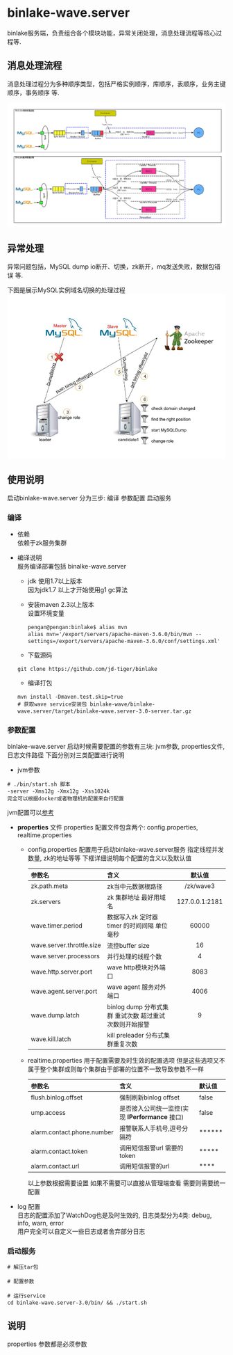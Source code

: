 # binlake-wave.server 

binlake服务端，负责组合各个模块功能，异常关闭处理，消息处理流程等核心过程等.

## 消息处理流程  

消息处理过程分为多种顺序类型，包括严格实例顺序，库顺序，表顺序，业务主键顺序，事务顺序 等.

![image](./doc/binlake-process.png)


## 异常处理  
异常问题包括，MySQL dump io断开、切换，zk断开，mq发送失败，数据包错误 等. 

下图是展示MySQL实例域名切换的处理过程  
![image](./doc/MySQL-Reconnect.jpg)

## 使用说明  

启动binlake-wave.server 分为三步: 编译 参数配置 启动服务 

### 编译    

* 依赖  
    依赖于zk服务集群

* 编译说明  
    服务编译部署包括 binalke-wave.server
    
    * jdk 使用1.7以上版本  
        因为jdk1.7 以上才开始使用g1 gc算法 
    
    * 安装maven 2.3以上版本  
        设置环境变量 
        ```text
        pengan@pengan:binlake$ alias mvn
        alias mvn='/export/servers/apache-maven-3.6.0/bin/mvn --settings=/export/servers/apache-maven-3.6.0/conf/settings.xml'
        ```
    
    * 下载源码  
    ```text
    git clone https://github.com/jd-tiger/binlake
    ```
    
    * 编译打包    
    ```text
    mvn install -Dmaven.test.skip=true
    # 获取wave service安装包 binlake-wave/binlake-wave.server/target/binlake-wave.server-3.0-server.tar.gz 
    ```
    
### 参数配置   
binlake-wave.server 启动时候需要配置的参数有三块: jvm参数, properties文件, 日志文件路径 
下面分别对三类配置进行说明  

* jvm参数  
```text
# ./bin/start.sh 脚本 
-server -Xms12g -Xmx12g -Xss1024k 
完全可以根据docker或者物理机的配置来自行配置 
```
jvm配置可以[参考](https://docs.oracle.com/javase/8/docs/technotes/tools/windows/java.html)  

* **properties** 文件
properties 配置文件包含两个: config.properties, realtime.properties

    * config.properties 
        配置用于启动binlake-wave.server服务 指定线程并发数量, zk的地址等等
        下框详细说明每个配置的含义以及默认值  
        
        参数名 | 含义 | 默认值  
        :--- | :--- | :---:  
        zk.path.meta | zk当中元数据根路径 | /zk/wave3
        zk.servers | zk 集群地址 最好用域名 | 127.0.0.1:2181 
        wave.timer.period | 数据写入zk 定时器timer 的时间间隔 单位 毫秒 | 60000
        wave.server.throttle.size | 流控buffer size | 16 
        wave.server.processors | 并行处理的线程个数 | 4 
        wave.http.server.port | wave http模块对外端口 | 8083 
        wave.agent.server.port | wave agent 服务对外端口 | 4006 
        wave.dump.latch | binlog dump 分布式集群 重试次数 超过重试次数则开始报警  | 9
        wave.kill.latch | kill preleader 分布式集群重复次数 | 

    * realtime.properties 
        用于配置需要及时生效的配置选项 但是这些选项又不属于整个集群或则每个集群由于部署的位置不一致导致参数不一样  
        
        参数名 | 含义 | 默认值 
        :--- | :--- | :--- 
        flush.binlog.offset | 强制刷新binlog offset | false 
        ump.access | 是否接入公司统一监控(实现 **IPerformance** 接口) | false
        alarm.contact.phone.number | 报警联系人手机号,逗号分隔符 | ******
        alarm.contact.token | 调用短信报警url 需要的token | *****
        alarm.contact.url | 调用短信报警的url | ****   

        以上参数根据需要设置 如果不需要可以直接从管理端查看 需要则需要统一配置 

* log 配置  
    日志的配置添加了WatchDog也是及时生效的, 日志类型分为4类: debug, info, warn, error   
    用户完全可以自定义一些日志或者舍弃部分日志
   
### 启动服务  
```shell
# 解压tar包

# 配置参数 

# 运行service
cd binlake-wave.server-3.0/bin/ && ./start.sh 
```


## 说明 
properties 参数都是必须参数 
